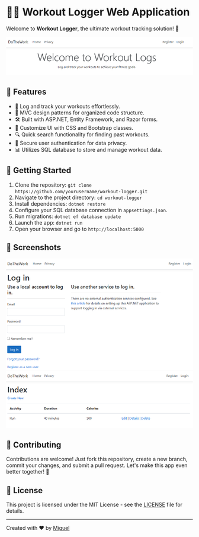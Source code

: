 # 🏋️‍♀️ Workout Logger Web Application

Welcome to **Workout Logger**, the ultimate workout tracking solution! 🚀

![Workout Logger Preview](workout-logger-preview.png)

## 🌟 Features

- 💪 Log and track your workouts effortlessly.
- 🎯 MVC design patterns for organized code structure.
- 🛠️ Built with ASP.NET, Entity Framework, and Razor forms.
- 🎨 Customize UI with CSS and Bootstrap classes.
- 🔍 Quick search functionality for finding past workouts.
- 🔐 Secure user authentication for data privacy.
- 📊 Utilizes SQL database to store and manage workout data.

## 🚀 Getting Started

1. Clone the repository: `git clone https://github.com/yourusername/workout-logger.git`
2. Navigate to the project directory: `cd workout-logger`
3. Install dependencies: `dotnet restore`
4. Configure your SQL database connection in `appsettings.json`.
5. Run migrations: `dotnet ef database update`
6. Launch the app: `dotnet run`
7. Open your browser and go to `http://localhost:5000`

## 📸 Screenshots

![Screenshot 1](Screenshots/screenshot1.png)
![Screenshot 2](Screenshots/screenshot2.png)

## 🤝 Contributing

Contributions are welcome! Just fork this repository, create a new branch, commit your changes, and submit a pull request. Let's make this app even better together! 🤗

## 📝 License

This project is licensed under the MIT License - see the [LICENSE](LICENSE) file for details.

---

Created with ❤️ by [Miguel](https://github.com/Miguel619)
